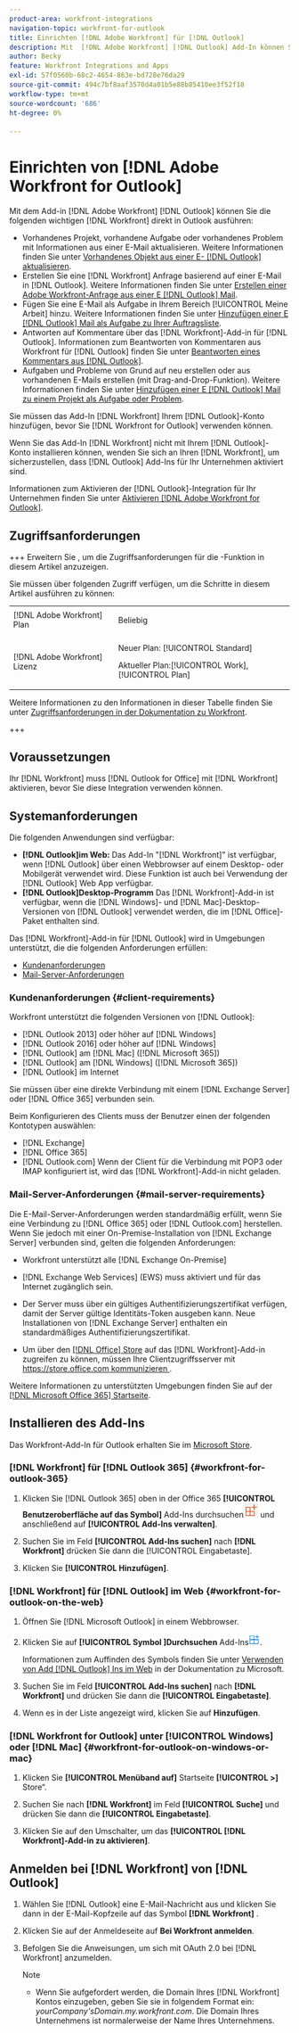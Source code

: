```yaml
---
product-area: workfront-integrations
navigation-topic: workfront-for-outlook
title: Einrichten [!DNL Adobe Workfront] für [!DNL Outlook]
description: Mit  [!DNL Adobe Workfront] [!DNL Outlook] Add-In können Sie die wichtigsten  [!DNL Workfront]  direkt in Outlook ausführen.
author: Becky
feature: Workfront Integrations and Apps
exl-id: 57f0560b-68c2-4654-863e-bd728e76da29
source-git-commit: 494c7bf8aaf3570d4a01b5e88b85410ee3f52f18
workflow-type: tm+mt
source-wordcount: '686'
ht-degree: 0%

---
```


# Einrichten von [!DNL Adobe Workfront for Outlook]

<!-- Audited: 12/2023 -->

Mit dem Add-in [!DNL Adobe Workfront] [!DNL Outlook] können Sie die folgenden wichtigen [!DNL Workfront] direkt in Outlook ausführen:

* Vorhandenes Projekt, vorhandene Aufgabe oder vorhandenes Problem mit Informationen aus einer E-Mail aktualisieren. Weitere Informationen finden Sie unter [Vorhandenes Objekt aus einer E- [!DNL Outlook]  aktualisieren](../../workfront-integrations-and-apps/using-workfront-with-outlook/update-an-existing-object-from-an-outlook-email.md).
* Erstellen Sie eine [!DNL Workfront] Anfrage basierend auf einer E-Mail in [!DNL Outlook]. Weitere Informationen finden Sie unter [Erstellen einer Adobe Workfront-Anfrage aus einer E [!DNL Outlook] Mail](../../workfront-integrations-and-apps/using-workfront-with-outlook/create-a-wf-request-from-an-outlook-email.md).
* Fügen Sie eine E-Mail als Aufgabe in Ihrem Bereich [!UICONTROL Meine Arbeit] hinzu. Weitere Informationen finden Sie unter [Hinzufügen einer E [!DNL Outlook] Mail als Aufgabe zu Ihrer Auftragsliste](../../workfront-integrations-and-apps/using-workfront-with-outlook/add-outlook-email-as-task-to-your-work-list.md).
* Antworten auf Kommentare über das [!DNL Workfront]-Add-in für [!DNL Outlook]. Informationen zum Beantworten von Kommentaren aus Workfront für [!DNL Outlook] finden Sie unter [Beantworten eines Kommentars aus [!DNL Outlook]](../../workfront-integrations-and-apps/using-workfront-with-outlook/reply-to-a-comment-from-outlook.md).
* Aufgaben und Probleme von Grund auf neu erstellen oder aus vorhandenen E-Mails erstellen (mit Drag-and-Drop-Funktion). Weitere Informationen finden Sie unter [Hinzufügen einer E [!DNL Outlook] Mail zu einem Projekt als Aufgabe oder Problem](../../workfront-integrations-and-apps/using-workfront-with-outlook/add-outlook-email-to-project-as-task-or-issue.md).

Sie müssen das Add-In [!DNL Workfront] Ihrem [!DNL Outlook]-Konto hinzufügen, bevor Sie [!DNL Workfront for Outlook] verwenden können.

Wenn Sie das Add-In [!DNL Workfront] nicht mit Ihrem [!DNL Outlook]-Konto installieren können, wenden Sie sich an Ihren [!DNL Workfront], um sicherzustellen, dass [!DNL Outlook] Add-Ins für Ihr Unternehmen aktiviert sind.

Informationen zum Aktivieren der [!DNL Outlook]-Integration für Ihr Unternehmen finden Sie unter [Aktivieren [!DNL Adobe Workfront for Outlook]](../../administration-and-setup/configure-integrations/enable-workfront-for-outlook.md).

## Zugriffsanforderungen

+++ Erweitern Sie , um die Zugriffsanforderungen für die -Funktion in diesem Artikel anzuzeigen.

Sie müssen über folgenden Zugriff verfügen, um die Schritte in diesem Artikel ausführen zu können:

<table style="table-layout:auto"> 
 <col> 
 <col> 
 <tbody> 
  <tr> 
   <td role="rowheader">[!DNL Adobe Workfront] Plan</td> 
   <td> <p>Beliebig</p> </td> 
  </tr> 
  <tr> 
   <td role="rowheader">[!DNL Adobe Workfront] Lizenz</td> 
   <td> 
   <p>Neuer Plan: [!UICONTROL Standard]</p> 
   <p>Aktueller Plan:[!UICONTROL Work], [!UICONTROL Plan]</p> </td> 
  </tr> 
 </tbody> 
</table>

Weitere Informationen zu den Informationen in dieser Tabelle finden Sie unter [Zugriffsanforderungen in der Dokumentation zu Workfront](/help/quicksilver/administration-and-setup/add-users/access-levels-and-object-permissions/access-level-requirements-in-documentation.md).

+++

## Voraussetzungen

Ihr [!DNL Workfront] muss [!DNL Outlook for Office] mit [!DNL Workfront] aktivieren, bevor Sie diese Integration verwenden können.

## Systemanforderungen

Die folgenden Anwendungen sind verfügbar:

* **[!DNL Outlook]im Web:** Das Add-In &quot;[!DNL Workfront]&quot; ist verfügbar, wenn [!DNL Outlook] über einen Webbrowser auf einem Desktop- oder Mobilgerät verwendet wird. Diese Funktion ist auch bei Verwendung der [!DNL Outlook] Web App verfügbar.
* **[!DNL Outlook]Desktop-Programm** Das [!DNL Workfront]-Add-in ist verfügbar, wenn die [!DNL Windows]- und [!DNL Mac]-Desktop-Versionen von [!DNL Outlook] verwendet werden, die im [!DNL Office]-Paket enthalten sind.

Das [!DNL Workfront]-Add-in für [!DNL Outlook] wird in Umgebungen unterstützt, die die folgenden Anforderungen erfüllen:

* [Kundenanforderungen](#client-requirements-client-requirements)
* [Mail-Server-Anforderungen](#mail-server-requirements-mail-server-requirements)

### Kundenanforderungen {#client-requirements}

Workfront unterstützt die folgenden Versionen von [!DNL Outlook]:

* [!DNL Outlook 2013] oder höher auf [!DNL Windows]
* [!DNL Outlook 2016] oder höher auf [!DNL Windows]
* [!DNL Outlook] am [!DNL Mac] ([!DNL Microsoft 365])
* [!DNL Outlook] am [!DNL Windows] ([!DNL Microsoft 365])
* [!DNL Outlook] im Internet

Sie müssen über eine direkte Verbindung mit einem [!DNL Exchange Server] oder [!DNL Office 365] verbunden sein.

Beim Konfigurieren des Clients muss der Benutzer einen der folgenden Kontotypen auswählen:

* [!DNL Exchange]
* [!DNL Office 365]
* [!DNL Outlook.com] Wenn der Client für die Verbindung mit POP3 oder IMAP konfiguriert ist, wird das [!DNL Workfront]-Add-in nicht geladen.

### Mail-Server-Anforderungen {#mail-server-requirements}

Die E-Mail-Server-Anforderungen werden standardmäßig erfüllt, wenn Sie eine Verbindung zu [!DNL Office 365] oder [!DNL Outlook.com] herstellen. Wenn Sie jedoch mit einer On-Premise-Installation von [!DNL Exchange Server] verbunden sind, gelten die folgenden Anforderungen:

* Workfront unterstützt alle [!DNL Exchange On-Premise]
* [!DNL Exchange Web Services] (EWS) muss aktiviert und für das Internet zugänglich sein.
* Der Server muss über ein gültiges Authentifizierungszertifikat verfügen, damit der Server gültige Identitäts-Token ausgeben kann. Neue Installationen von [!DNL Exchange Server] enthalten ein standardmäßiges Authentifizierungszertifikat.

  <!--this used to be here but Dev asked for it to be taken out - logged issue for editing this article on 4-26-2023: For more information, see [Digital certificates and encryption in [!DNL Exchange 2016]](https://technet.microsoft.com/en-us/library/dd351044(v=exchg.160).aspx) and [Set-AuthConfig](https://technet.microsoft.com/en-us/library/jj215766(v=exchg.160).aspx).-->

* Um über den [[!DNL Office] Store](https://store.office.com/) auf das [!DNL Workfront]-Add-in zugreifen zu können, müssen Ihre Clientzugriffsserver mit [https://store.office.com kommunizieren ](https://store.office.com/).

Weitere Informationen zu unterstützten Umgebungen finden Sie auf der [[!DNL Microsoft Office 365] Startseite](https://products.office.com/en-us/office-365-home).

## Installieren des Add-Ins

Das Workfront-Add-In für Outlook erhalten Sie im [Microsoft Store](https://appsource.microsoft.com/en-us/product/office/WA104380943?tab=Overview).

### [!DNL Workfront] für [!DNL Outlook 365] {#workfront-for-outlook-365}

1. Klicken Sie [!DNL Outlook 365] oben in der Office 365 **[!UICONTROL Benutzeroberfläche auf das Symbol]** Add-Ins durchsuchen![ ](assets/outlook-add-in-26x26.png) und anschließend auf **[!UICONTROL Add-Ins verwalten]**.

1. Suchen Sie im Feld **[!UICONTROL Add-Ins suchen]** nach **[!DNL Workfront]** drücken Sie dann die [!UICONTROL Eingabetaste].

1. Klicken Sie **[!UICONTROL Hinzufügen]**.

### [!DNL Workfront] für [!DNL Outlook] im Web {#workfront-for-outlook-on-the-web}

1. Öffnen Sie [!DNL Microsoft Outlook] in einem Webbrowser.
1. Klicken Sie auf **[!UICONTROL Symbol ]Durchsuchen** Add-Ins![Durchsuchen-Add-Ins](assets/outlook-add-in-web-version-20x20.png).

   Informationen zum Auffinden des Symbols finden Sie unter [Verwenden von Add [!DNL Outlook] Ins im Web](https://support.microsoft.com/en-us/office/using-add-ins-in-outlook-on-the-web-8f2ce816-5df4-44a5-958c-f7f9d6dabdce#bkmk_addaddinsicon) in der Dokumentation zu Microsoft.

1. Suchen Sie im Feld **[!UICONTROL Add-Ins suchen]** nach **[!DNL Workfront]** und drücken Sie dann die **[!UICONTROL Eingabetaste]**.

1. Wenn es in der Liste angezeigt wird, klicken Sie auf **Hinzufügen**.

### [!DNL Workfront for Outlook] unter [!UICONTROL Windows] oder [!DNL Mac] {#workfront-for-outlook-on-windows-or-mac}

1. Klicken Sie **[!UICONTROL Menüband auf]** Startseite **[!UICONTROL >]** Store“.

1. Suchen Sie nach **[!DNL Workfront]** im Feld **[!UICONTROL Suche]** und drücken Sie dann die **[!UICONTROL Eingabetaste]**.

1. Klicken Sie auf den Umschalter, um das **[!UICONTROL [!DNL Workfront]-Add-in zu aktivieren]**.

## Anmelden bei [!DNL Workfront] von [!DNL Outlook]

1. Wählen Sie [!DNL Outlook] eine E-Mail-Nachricht aus und klicken Sie dann in der E-Mail-Kopfzeile auf das Symbol **[!DNL Workfront]** .
1. Klicken Sie auf der Anmeldeseite auf **Bei Workfront anmelden**.
1. Befolgen Sie die Anweisungen, um sich mit OAuth 2.0 bei [!DNL Workfront] anzumelden. <!--Enhanced Authentication or your Security Assertion Markup Language (SAML) URL.-->

   <!--Before users can log in to the [!DNL Workfront] add-in using SAML, a [!DNL Workfront] administrator must first enable [!DNL Office 365] add-ins to authenticate using a SAML 2.0 solution. For more information, see the section [Configure [!DNL Adobe Workfront] with SAML 2.0](../../administration-and-setup/add-users/single-sign-on/configure-workfront-saml-2.md#enable-saml-with-office-365) in the article [Configure [!DNL Adobe Workfront] with SAML 2.0](../../administration-and-setup/add-users/single-sign-on/configure-workfront-saml-2.md).-->

   >[!NOTE]
   >
   >* Wenn Sie aufgefordert werden, die Domain Ihres [!DNL Workfront] Kontos einzugeben, geben Sie sie in folgendem Format ein: *yourCompany&#39;sDomain.my.workfront.com*. Die Domain Ihres Unternehmens ist normalerweise der Name Ihres Unternehmens.

<!--ADDITIONAL BULLET REMOVED FROM NOTE BOX: Enhanced Authentication is not available until a Workfront administrator enables it for this integration.-->

